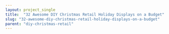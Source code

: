 ```yaml
---
layout: project_single
title:  "32 Awesome DIY Christmas Retail Holiday Displays on a Budget"
slug: "32-awesome-diy-christmas-retail-holiday-displays-on-a-budget"
parent: "diy-christmas-retail"
---
```

 